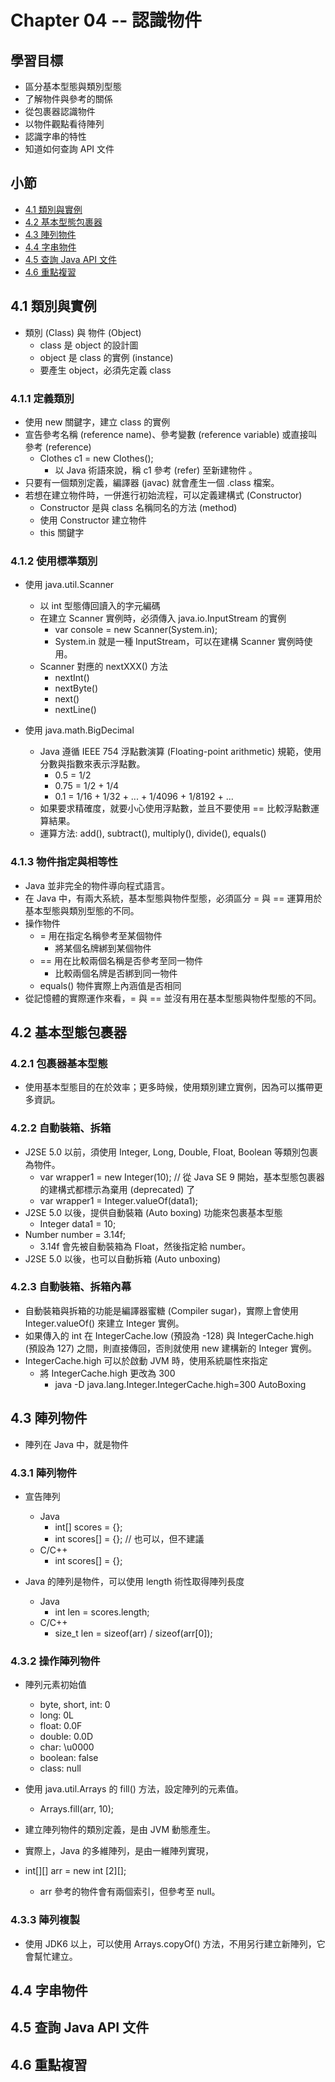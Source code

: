 # Chapter 04 -- 認識物件 #

## 學習目標 ##

* 區分基本型態與類別型態
* 了解物件與參考的關係
* 從包裹器認識物件
* 以物件觀點看待陣列
* 認識字串的特性
* 知道如何查詢 API 文件

## 小節 ##

* [4.1 類別與實例](#41-類別與實例)
* [4.2 基本型態包裹器](#42-基本型態包裹器)
* [4.3 陣列物件](#43-陣列物件)
* [4.4 字串物件](#44-字串物件)
* [4.5 查詢 Java API 文件](#45-查詢-java-api-文件)
* [4.6 重點複習](#46-重點複習)

## 4.1 類別與實例 ##

* 類別 (Class) 與 物件 (Object)
  * class 是 object 的設計圖
  * object 是 class 的實例 (instance)
  * 要產生 object，必須先定義 class

### 4.1.1 定義類別 ###

* 使用 new 關鍵字，建立 class 的實例
* 宣告參考名稱 (reference name)、參考變數 (reference variable) 或直接叫參考 (reference)
  * Clothes c1 = new Clothes();
    * 以 Java 術語來說，稱 c1 參考 (refer) 至新建物件 。
* 只要有一個類別定義，編譯器 (javac) 就會產生一個 .class 檔案。
* 若想在建立物件時，一併進行初始流程，可以定義建構式 (Constructor)
  * Constructor 是與 class 名稱同名的方法 (method)
  * 使用 Constructor 建立物件
  * this 關鍵字

### 4.1.2 使用標準類別 ###

* 使用 java.util.Scanner
  * 以 int 型態傳回讀入的字元編碼
  * 在建立 Scanner 實例時，必須傳入 java.io.InputStream 的實例
    * var console = new Scanner(System.in);
    * System.in 就是一種 InputStream，可以在建構 Scanner 實例時使用。
  * Scanner 對應的 nextXXX() 方法
    * nextInt()
    * nextByte()
    * next()
    * nextLine()

* 使用 java.math.BigDecimal
  * Java 遵循 IEEE 754 浮點數演算 (Floating-point arithmetic) 規範，使用分數與指數來表示浮點數。
    * 0.5 = 1/2
    * 0.75 = 1/2 + 1/4
    * 0.1 = 1/16 + 1/32 + ... + 1/4096 + 1/8192 + ...
  * 如果要求精確度，就要小心使用浮點數，並且不要使用 == 比較浮點數運算結果。
  * 運算方法: add(), subtract(), multiply(), divide(), equals()

### 4.1.3 物件指定與相等性 ###

* Java 並非完全的物件導向程式語言。
* 在 Java 中，有兩大系統，基本型態與物件型態，必須區分 = 與 == 運算用於基本型態與類別型態的不同。
* 操作物件
  * = 用在指定名稱參考至某個物件
    * 將某個名牌綁到某個物件
  * == 用在比較兩個名稱是否參考至同一物件
    * 比較兩個名牌是否綁到同一物件
  * equals() 物件實際上內涵值是否相同
* 從記憶體的實際運作來看，= 與 == 並沒有用在基本型態與物件型態的不同。

## 4.2 基本型態包裹器 ##

### 4.2.1 包裹器基本型態 ###

* 使用基本型態目的在於效率；更多時候，使用類別建立實例，因為可以攜帶更多資訊。

### 4.2.2 自動裝箱、拆箱 ###

* J2SE 5.0 以前，須使用 Integer, Long, Double, Float, Boolean 等類別包裹為物件。
  * var wrapper1 = new Integer(10); // 從 Java SE 9 開始，基本型態包裹器的建構式都標示為棄用 (deprecated) 了
  * var wrapper1 = Integer.valueOf(data1);
* J2SE 5.0 以後，提供自動裝箱 (Auto boxing) 功能來包裹基本型態
  * Integer data1 = 10;
* Number number = 3.14f;
  * 3.14f 會先被自動裝箱為 Float，然後指定給 number。
* J2SE 5.0 以後，也可以自動拆箱 (Auto unboxing)

### 4.2.3 自動裝箱、拆箱內幕 ###

* 自動裝箱與拆箱的功能是編譯器蜜糖 (Compiler sugar)，實際上會使用 Integer.valueOf() 來建立 Integer 實例。
* 如果傳入的 int 在 IntegerCache.low (預設為 -128) 與 IntegerCache.high (預設為 127) 之間，則直接傳回，否則就使用 new 建構新的 Integer 實例。
* IntegerCache.high 可以於啟動 JVM 時，使用系統屬性來指定
  * 將 IntegerCache.high 更改為 300
    * java -D java.lang.Integer.IntegerCache.high=300 AutoBoxing

## 4.3 陣列物件 ##

* 陣列在 Java 中，就是物件

### 4.3.1 陣列物件 ###

* 宣告陣列
  * Java
    * int[] scores = {};
    * int scores[] = {}; // 也可以，但不建議
  * C/C++
    * int scores[] = {};

* Java 的陣列是物件，可以使用 length 術性取得陣列長度
  * Java
    * int len = scores.length;
  * C/C++
    * size_t len = sizeof(arr) / sizeof(arr[0]);

### 4.3.2 操作陣列物件 ###

* 陣列元素初始值
  * byte, short, int: 0
  * long: 0L
  * float: 0.0F
  * double: 0.0D
  * char: \u0000
  * boolean: false
  * class: null

* 使用 java.util.Arrays 的 fill() 方法，設定陣列的元素值。
  * Arrays.fill(arr, 10);

* 建立陣列物件的類別定義，是由 JVM 動態產生。

* 實際上，Java 的多維陣列，是由一維陣列實現，

* int[][] arr = new int \[2][];
  * arr 參考的物件會有兩個索引，但參考至 null。

### 4.3.3 陣列複製 ###

* 使用 JDK6 以上，可以使用 Arrays.copyOf() 方法，不用另行建立新陣列，它會幫忙建立。

## 4.4 字串物件 ##

## 4.5 查詢 Java API 文件 ##

## 4.6 重點複習 ##
